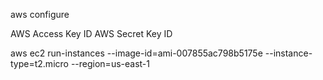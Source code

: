 aws configure

AWS Access Key ID
AWS Secret Key ID

aws ec2 run-instances --image-id=ami-007855ac798b5175e --instance-type=t2.micro --region=us-east-1
